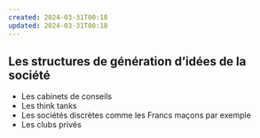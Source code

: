 ```yaml
---
created: 2024-03-31T00:18
updated: 2024-03-31T00:18
---
```

## Les structures de génération d’idées de la société

- Les cabinets de conseils
- Les think tanks
- Les sociétés discrètes comme les Francs maçons par exemple
- Les clubs privés